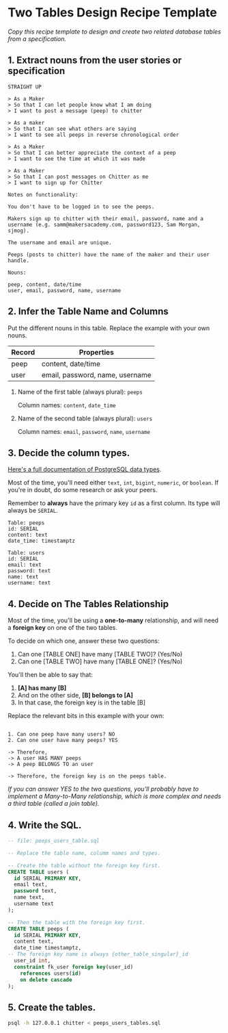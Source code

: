 # Two Tables Design Recipe Template

_Copy this recipe template to design and create two related database tables from a specification._

## 1. Extract nouns from the user stories or specification

```
STRAIGHT UP

> As a Maker
> So that I can let people know what I am doing  
> I want to post a message (peep) to chitter

> As a maker
> So that I can see what others are saying  
> I want to see all peeps in reverse chronological order

> As a Maker
> So that I can better appreciate the context of a peep
> I want to see the time at which it was made

> As a Maker
> So that I can post messages on Chitter as me
> I want to sign up for Chitter

Notes on functionality:

You don't have to be logged in to see the peeps.

Makers sign up to chitter with their email, password, name and a username (e.g. samm@makersacademy.com, password123, Sam Morgan, sjmog).

The username and email are unique.

Peeps (posts to chitter) have the name of the maker and their user handle.
```

```
Nouns:

peep, content, date/time
user, email, password, name, username
```

## 2. Infer the Table Name and Columns

Put the different nouns in this table. Replace the example with your own nouns.

| Record                | Properties                      |
| --------------------- | ------------------------------- |
| peep                  | content, date/time              |
| user                  | email, password, name, username |

1. Name of the first table (always plural): `peeps` 

    Column names: `content`, `date_time`

2. Name of the second table (always plural): `users` 

    Column names: `email`, `password`, `name`, `username`

## 3. Decide the column types.

[Here's a full documentation of PostgreSQL data types](https://www.postgresql.org/docs/current/datatype.html).

Most of the time, you'll need either `text`, `int`, `bigint`, `numeric`, or `boolean`. If you're in doubt, do some research or ask your peers.

Remember to **always** have the primary key `id` as a first column. Its type will always be `SERIAL`.

```
Table: peeps
id: SERIAL
content: text
date_time: timestamptz

Table: users
id: SERIAL
email: text
password: text
name: text
username: text 
```

## 4. Decide on The Tables Relationship

Most of the time, you'll be using a **one-to-many** relationship, and will need a **foreign key** on one of the two tables.

To decide on which one, answer these two questions:

1. Can one [TABLE ONE] have many [TABLE TWO]? (Yes/No)
2. Can one [TABLE TWO] have many [TABLE ONE]? (Yes/No)

You'll then be able to say that:

1. **[A] has many [B]**
2. And on the other side, **[B] belongs to [A]**
3. In that case, the foreign key is in the table [B]

Replace the relevant bits in this example with your own:

```

1. Can one peep have many users? NO
2. Can one user have many peeps? YES

-> Therefore,
-> A user HAS MANY peeps
-> A peep BELONGS TO an user

-> Therefore, the foreign key is on the peeps table.
```

*If you can answer YES to the two questions, you'll probably have to implement a Many-to-Many relationship, which is more complex and needs a third table (called a join table).*

## 4. Write the SQL.

```sql
-- file: peeps_users_table.sql

-- Replace the table name, columm names and types.

-- Create the table without the foreign key first.
CREATE TABLE users (
  id SERIAL PRIMARY KEY,
  email text,
  password text,
  name text,
  username text
);

-- Then the table with the foreign key first.
CREATE TABLE peeps (
  id SERIAL PRIMARY KEY,
  content text,
  date_time timestamptz,
-- The foreign key name is always {other_table_singular}_id
  user_id int,
  constraint fk_user foreign key(user_id)
    references users(id)
    on delete cascade
);

```

## 5. Create the tables.

```bash
psql -h 127.0.0.1 chitter < peeps_users_tables.sql
```
